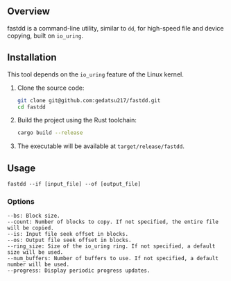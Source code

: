 ## Overview

fastdd is a command-line utility, similar to `dd`, for high-speed file and device copying, built on `io_uring`.

## Installation

This tool depends on the `io_uring` feature of the Linux kernel. 

1.  Clone the source code:
    ```bash
    git clone git@github.com:gedatsu217/fastdd.git
    cd fastdd
    ```

2.  Build the project using the Rust toolchain:
    ```bash
    cargo build --release
    ```

3.  The executable will be available at `target/release/fastdd`.

## Usage
```
fastdd --if [input_file] --of [output_file]
```
### Options
```
--bs: Block size.
--count: Number of blocks to copy. If not specified, the entire file will be copied.
--is: Input file seek offset in blocks.
--os: Output file seek offset in blocks.
--ring_size: Size of the io_uring ring. If not specified, a default size will be used.
--num_buffers: Number of buffers to use. If not specified, a default number will be used.
--progress: Display periodic progress updates.
```